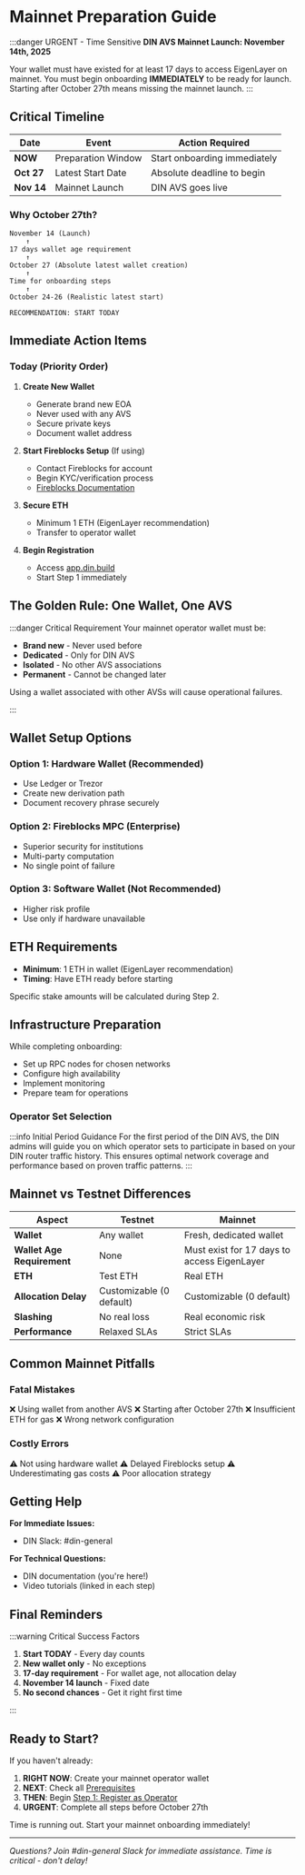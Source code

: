 # Mainnet Preparation Guide

:::danger URGENT - Time Sensitive
**DIN AVS Mainnet Launch: November 14th, 2025**

Your wallet must have existed for at least 17 days to access EigenLayer on mainnet.
You must begin onboarding **IMMEDIATELY** to be ready for launch.
Starting after October 27th means missing the mainnet launch.
:::

## Critical Timeline

| Date | Event | Action Required |
|------|-------|-----------------|
| **NOW** | Preparation Window | Start onboarding immediately |
| **Oct 27** | Latest Start Date | Absolute deadline to begin |
| **Nov 14** | Mainnet Launch | DIN AVS goes live |

### Why October 27th?

```text
November 14 (Launch)
    ↑
17 days wallet age requirement
    ↑
October 27 (Absolute latest wallet creation)
    ↑
Time for onboarding steps
    ↑
October 24-26 (Realistic latest start)

RECOMMENDATION: START TODAY
```

## Immediate Action Items

### Today (Priority Order)

1. **Create New Wallet**
   - Generate brand new EOA
   - Never used with any AVS
   - Secure private keys
   - Document wallet address

2. **Start Fireblocks Setup** (If using)
   - Contact Fireblocks for account
   - Begin KYC/verification process
   - [Fireblocks Documentation](https://docs.eigencloud.xyz/products/eigenlayer/operators/howto/registeroperators/register-operator-with-fireblocks)

3. **Secure ETH**
   - Minimum 1 ETH (EigenLayer recommendation)
   - Transfer to operator wallet

4. **Begin Registration**
   - Access [app.din.build](https://app.din.build)
   - Start Step 1 immediately

## The Golden Rule: One Wallet, One AVS

:::danger Critical Requirement
Your mainnet operator wallet must be:

- **Brand new** - Never used before
- **Dedicated** - Only for DIN AVS
- **Isolated** - No other AVS associations
- **Permanent** - Cannot be changed later

Using a wallet associated with other AVSs will cause operational failures.

:::

## Wallet Setup Options

### Option 1: Hardware Wallet (Recommended)

- Use Ledger or Trezor
- Create new derivation path
- Document recovery phrase securely

### Option 2: Fireblocks MPC (Enterprise)

- Superior security for institutions
- Multi-party computation
- No single point of failure

### Option 3: Software Wallet (Not Recommended)

- Higher risk profile
- Use only if hardware unavailable

## ETH Requirements

- **Minimum**: 1 ETH in wallet (EigenLayer recommendation)
- **Timing**: Have ETH ready before starting

Specific stake amounts will be calculated during Step 2.

## Infrastructure Preparation

While completing onboarding:

- Set up RPC nodes for chosen networks
- Configure high availability
- Implement monitoring
- Prepare team for operations

### Operator Set Selection

:::info Initial Period Guidance
For the first period of the DIN AVS, the DIN admins will guide you on which operator sets to participate in based on your DIN router traffic history.
This ensures optimal network coverage and performance based on proven traffic patterns.
:::

## Mainnet vs Testnet Differences

| Aspect | Testnet | Mainnet |
|--------|---------|---------|
| **Wallet** | Any wallet | Fresh, dedicated wallet |
| **Wallet Age Requirement** | None | Must exist for 17 days to access EigenLayer |
| **ETH** | Test ETH | Real ETH |
| **Allocation Delay** | Customizable (0 default) | Customizable (0 default) |
| **Slashing** | No real loss | Real economic risk |
| **Performance** | Relaxed SLAs | Strict SLAs |

## Common Mainnet Pitfalls

### Fatal Mistakes

❌ Using wallet from another AVS
❌ Starting after October 27th
❌ Insufficient ETH for gas
❌ Wrong network configuration

### Costly Errors

⚠️ Not using hardware wallet
⚠️ Delayed Fireblocks setup
⚠️ Underestimating gas costs
⚠️ Poor allocation strategy

## Getting Help

**For Immediate Issues:**

- DIN Slack: #din-general

**For Technical Questions:**

- DIN documentation (you're here!)
- Video tutorials (linked in each step)

## Final Reminders

:::warning Critical Success Factors

1. **Start TODAY** - Every day counts
2. **New wallet only** - No exceptions
3. **17-day requirement** - For wallet age, not allocation delay
4. **November 14 launch** - Fixed date
5. **No second chances** - Get it right first time

:::

## Ready to Start?

If you haven't already:

1. **RIGHT NOW**: Create your mainnet operator wallet
2. **NEXT**: Check all [Prerequisites](./prerequisites.md)
3. **THEN**: Begin [Step 1: Register as Operator](./step-1-register-operator.md)
4. **URGENT**: Complete all steps before October 27th

Time is running out. Start your mainnet onboarding immediately!

---

*Questions? Join #din-general Slack for immediate assistance. Time is critical - don't delay!*
